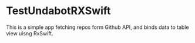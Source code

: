 # TestUndabotRXSwift

This is a simple app fetching repos form Github API, and binds data to table view uisng RxSwift.

